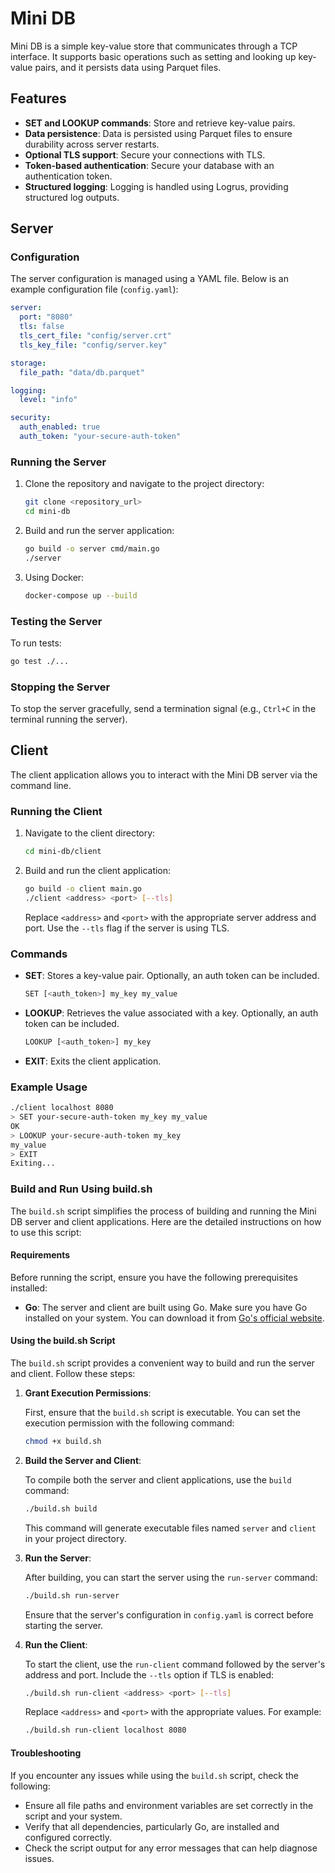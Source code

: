 # Mini DB

Mini DB is a simple key-value store that communicates through a TCP interface. It supports basic operations such as setting and looking up key-value pairs, and it persists data using Parquet files.

## Features

- **SET and LOOKUP commands**: Store and retrieve key-value pairs.
- **Data persistence**: Data is persisted using Parquet files to ensure durability across server restarts.
- **Optional TLS support**: Secure your connections with TLS.
- **Token-based authentication**: Secure your database with an authentication token.
- **Structured logging**: Logging is handled using Logrus, providing structured log outputs.

## Server

### Configuration

The server configuration is managed using a YAML file. Below is an example configuration file (`config.yaml`):

```yaml
server:
  port: "8080"
  tls: false
  tls_cert_file: "config/server.crt"
  tls_key_file: "config/server.key"

storage:
  file_path: "data/db.parquet"

logging:
  level: "info"

security:
  auth_enabled: true
  auth_token: "your-secure-auth-token"
```

### Running the Server

1. Clone the repository and navigate to the project directory:

    ```sh
    git clone <repository_url>
    cd mini-db
    ```

2. Build and run the server application:

    ```sh
    go build -o server cmd/main.go
    ./server
    ```

3. Using Docker:

    ```sh
    docker-compose up --build
    ```

### Testing the Server

To run tests:

```sh
go test ./...
```

### Stopping the Server

To stop the server gracefully, send a termination signal (e.g., `Ctrl+C` in the terminal running the server).

## Client

The client application allows you to interact with the Mini DB server via the command line.

### Running the Client

1. Navigate to the client directory:

    ```sh
    cd mini-db/client
    ```

2. Build and run the client application:

    ```sh
    go build -o client main.go
    ./client <address> <port> [--tls]
    ```

    Replace `<address>` and `<port>` with the appropriate server address and port. Use the `--tls` flag if the server is using TLS.

### Commands

- **SET**: Stores a key-value pair. Optionally, an auth token can be included.
  
    ```sh
    SET [<auth_token>] my_key my_value
    ```

- **LOOKUP**: Retrieves the value associated with a key. Optionally, an auth token can be included.
  
    ```sh
    LOOKUP [<auth_token>] my_key
    ```

- **EXIT**: Exits the client application.

### Example Usage

```sh
./client localhost 8080
> SET your-secure-auth-token my_key my_value
OK
> LOOKUP your-secure-auth-token my_key
my_value
> EXIT
Exiting...
```

### Build and Run Using build.sh

The `build.sh` script simplifies the process of building and running the Mini DB server and client applications. Here are the detailed instructions on how to use this script:

#### Requirements

Before running the script, ensure you have the following prerequisites installed:

- **Go**: The server and client are built using Go. Make sure you have Go installed on your system. You can download it from [Go's official website](https://golang.org/dl/).

#### Using the build.sh Script

The `build.sh` script provides a convenient way to build and run the server and client. Follow these steps:

1. **Grant Execution Permissions**:
   
   First, ensure that the `build.sh` script is executable. You can set the execution permission with the following command:
   
   ```sh
   chmod +x build.sh
   ```

2. **Build the Server and Client**:
   
   To compile both the server and client applications, use the `build` command:
   
   ```sh
   ./build.sh build
   ```

   This command will generate executable files named `server` and `client` in your project directory.

3. **Run the Server**:
   
   After building, you can start the server using the `run-server` command:
   
   ```sh
   ./build.sh run-server
   ```

   Ensure that the server's configuration in `config.yaml` is correct before starting the server.

4. **Run the Client**:
   
   To start the client, use the `run-client` command followed by the server's address and port. Include the `--tls` option if TLS is enabled:
   
   ```sh
   ./build.sh run-client <address> <port> [--tls]
   ```

   Replace `<address>` and `<port>` with the appropriate values. For example:
   
   ```sh
   ./build.sh run-client localhost 8080
   ```

#### Troubleshooting

If you encounter any issues while using the `build.sh` script, check the following:

- Ensure all file paths and environment variables are set correctly in the script and your system.
- Verify that all dependencies, particularly Go, are installed and configured correctly.
- Check the script output for any error messages that can help diagnose issues.
